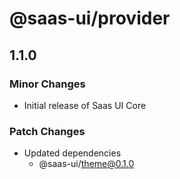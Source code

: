 # @saas-ui/provider

## 1.1.0

### Minor Changes

- Initial release of Saas UI Core

### Patch Changes

- Updated dependencies
  - @saas-ui/theme@0.1.0
